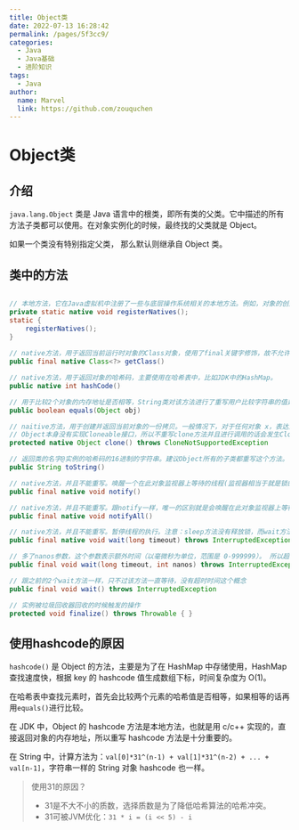 ```yaml
---
title: Object类
date: 2022-07-13 16:28:42
permalink: /pages/5f3cc9/
categories:
  - Java
  - Java基础
  - 进阶知识
tags:
  - Java
author: 
  name: Marvel
  link: https://github.com/zouquchen
---
```

# Object类

## 介绍

`java.lang.Object` 类是 Java 语言中的根类，即所有类的父类。它中描述的所有方法子类都可以使用。在对象实例化的时候，最终找的父类就是 Object。

如果一个类没有特别指定父类， 那么默认则继承自 Object 类。



## 类中的方法

```java

// 本地方法，它在Java虚拟机中注册了一些与底层操作系统相关的本地方法。例如，对象的创建、销毁、内存管理等。
private static native void registerNatives();
static {
    registerNatives();
}
    
// native⽅法，⽤于返回当前运⾏时对象的Class对象，使⽤了final关键字修饰，故不允许⼦类重写。
public final native Class<?> getClass()

// native⽅法，⽤于返回对象的哈希码，主要使⽤在哈希表中，⽐如JDK中的HashMap。
public native int hashCode() 

// ⽤于⽐较2个对象的内存地址是否相等，String类对该⽅法进⾏了重写⽤户⽐较字符串的值是否相等。
public boolean equals(Object obj)

// naitive⽅法，⽤于创建并返回当前对象的⼀份拷⻉。⼀般情况下，对于任何对象 x，表达式 x.clone() != x 为true，x.clone().getClass() == x.getClass() 为true。
// Object本身没有实现Cloneable接⼝，所以不重写clone⽅法并且进⾏调⽤的话会发⽣CloneNotSupportedException异常。
protected native Object clone() throws CloneNotSupportedException

// 返回类的名字@实例的哈希码的16进制的字符串。建议Object所有的⼦类都重写这个⽅法。
public String toString()

// native⽅法，并且不能重写。唤醒⼀个在此对象监视器上等待的线程(监视器相当于就是锁的概念)。如果有多个线程在等待只会任意唤醒⼀个。
public final native void notify()

// native⽅法，并且不能重写。跟notify⼀样，唯⼀的区别就是会唤醒在此对象监视器上等待的所有线程，⽽不是⼀个线程。
public final native void notifyAll()

// native⽅法，并且不能重写。暂停线程的执⾏。注意：sleep⽅法没有释放锁，⽽wait⽅法释放了锁 。timeout是等待时间。
public final native void wait(long timeout) throws InterruptedException

// 多了nanos参数，这个参数表示额外时间（以毫微秒为单位，范围是 0-999999）。 所以超时的时间还需要加上nanos毫秒。
public final void wait(long timeout, int nanos) throws InterruptedException

// 跟之前的2个wait⽅法⼀样，只不过该⽅法⼀直等待，没有超时时间这个概念
public final void wait() throws InterruptedException

// 实例被垃圾回收器回收的时候触发的操作
protected void finalize() throws Throwable { }
```

## 使用hashcode的原因

`hashcode()` 是 Object 的方法，主要是为了在 HashMap 中存储使用，HashMap 查找速度快，根据 key 的 hashcode 值生成数组下标，时间复杂度为 O(1)。

在哈希表中查找元素时，首先会比较两个元素的哈希值是否相等，如果相等的话再用`equals()`进行比较。

在 JDK 中，Object 的 hashcode 方法是本地方法，也就是用 c/c++ 实现的，直接返回对象的内存地址，所以重写 hashcode 方法是十分重要的。

在 String 中，计算方法为：`val[0]*31^(n-1) + val[1]*31^(n-2) + ... + val[n-1]`，字符串一样的 String 对象 hashcode 也一样。

> 使用31的原因？
>
> - 31是不大不小的质数，选择质数是为了降低哈希算法的哈希冲突。
> - 31可被JVM优化：`31 * i = (i << 5) - i`